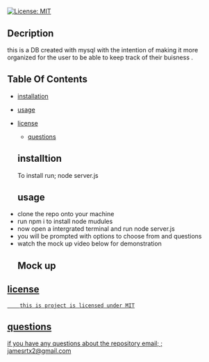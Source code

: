 # 
  
  [![License: MIT](https://img.shields.io/badge/License-MIT-yellow.svg)](https://opensource.org/licenses/MIT)

  ## Decription
  this is a DB created with mysql with the intention of making it more organized for the user to be able to keep track of their buisness .

  ## Table Of Contents

  * [installation](#installation)
  
  * [usage](#usage)
  
* [license](#license)


  * [questions](#questions)

  ## installtion

  To install run;
  node server.js

  
  ## usage
  <li>clone the repo onto your machine </li>
  <li>run npm i to install node mudules </li>
  <li>now open a intergrated terminal and run node server.js </li>
  <li>you will be prompted with options to choose from and questions</li>
  <li>watch the mock up video below for demonstration</li>
  
  ## Mock up 
 <a href="https://drive.google.com/file/d/1hCcze7-iR0eetmVhmFYeRpvAGfQW9leg/view">
  
   
  ## license

        this is project is licensed under MIT

  ## questions

  if you have any questions about the repository email;
 ; jamesrtx2@gmail.com 



